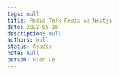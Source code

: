 ```yaml
---
tags: null
title: Radio Talk Remix Vs Nextjs
date: 2022-05-16
description: null
authors: null
status: Assess
note: null
person: Hien Le
---
```


